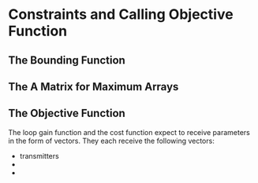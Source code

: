# Constraints and Calling Objective Function
## The Bounding Function
## The A Matrix for Maximum Arrays
## The Objective Function
The loop gain function and the cost function expect to receive parameters in the form of vectors. They each receive the following vectors:
* transmitters
* 
*
